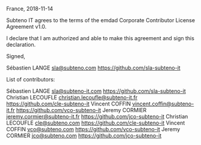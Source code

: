 France, 2018-11-14

Subteno IT agrees to the terms of the emdad Corporate Contributor License
Agreement v1.0.

I declare that I am authorized and able to make this agreement and sign this
declaration.

Signed,

Sébastien LANGE sla@subteno.com https://github.com/sla-subteno-it

List of contributors:

Sébastien LANGE sla@subteno-it.com https://github.com/sla-subteno-it
Christian LECOUFLE christian.lecoufle@subteno-it.fr https://github.com/cle-subteno-it
Vincent COFFIN vincent.coffin@subteno-it.fr https://github.com/vco-subteno-it
Jeremy CORMIER jeremy.cormier@subteno-it.fr https://github.com/jco-subteno-it
Christian LECOUFLE cle@subteno.com https://github.com/cle-subteno-it
Vincent COFFIN vco@subteno.com https://github.com/vco-subteno-it
Jeremy CORMIER jco@subteno.com https://github.com/jco-subteno-it